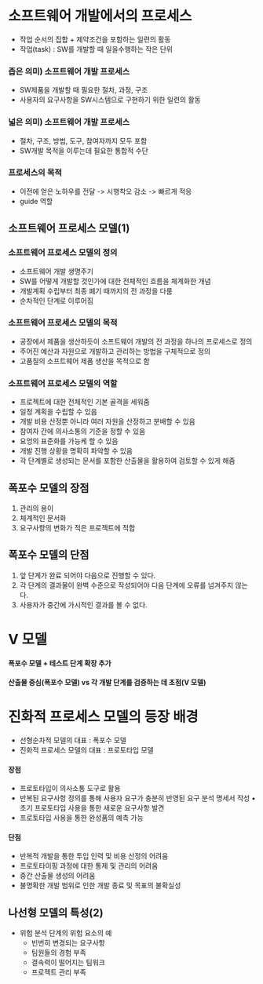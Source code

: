 # 소프트웨어 개발에서의 프로세스
* 작업 순서의 집합 + 제약조건을 포함하는 일련의 활동
* 작업(task) : SW를 개발할 때 일을수행하는 작은 단위

### 좁은 의미) 소프트웨어 개발 프로세스
* SW제품을 개발할 때 필요한 절차, 과정, 구조
* 사용자의 요구사항을 SW시스템으로 구현하기 위한 일련의 활동

### 넓은 의미) 소프트웨어 개발 프로세스
* 절차, 구조, 방법, 도구, 참여자까지 모두 포함
* SW개발 목적을 이루는데 필요한 통합적 수단

### 프로세스의 목적
* 이전에 얻은 노하우를 전달 -> 시행착오 감소 -> 빠르게 적응
* guide 역할

## 소프트웨어 프로세스 모델(1)
### 소프트웨어 프로세스 모델의 정의
* 소프트웨어 개발 생명주기
* SW를 어떻게 개발할 것인가에 대한 전체적인 흐름을 체계화한 개념
* 개발계획 수립부터 최종 폐기 때까지의 전 과정을 다룸
* 순차적인 단계로 이루어짐
### 소프트웨어 프로세스 모델의 목적
* 공장에서 제품을 생산하듯이 소프트웨어 개발의 전 과정을 하나의 프로세스로 정의
* 주어진 예산과 자원으로 개발하고 관리하는 방법을 구체적으로 정의
* 고품질의 소프트웨어 제품 생산을 목적으로 함

### 소프트웨어 프로세스 모델의 역할
* 프로젝트에 대한 전체적인 기본 골격을 세워줌
* 일정 계획을 수립할 수 있음
* 개발 비용 산정뿐 아니라 여러 자원을 산정하고 분배할 수 있음
* 참여자 간에 의사소통의 기준을 정할 수 있음
* 요엉의 표준화를 가능케 할 수 있음
* 개발 진행 상황을 명확히 파악할 수 있음
* 각 단계별로 생성되는 문서를 포함한 산출물을 활용하여 검토할 수 있게 해줌

## 폭포수 모델의 장점
1. 관리의 용이
2. 체계적인 문서화
3. 요구사항의 변화가 적은 프로젝트에 적합

## 폭포수 모델의 단점
1. 앞 단계가 완료 되어야 다음으로 진행할 수 있다.
2. 각 단계의 결과물이 완벽 수준으로 작성되어야 다음 단계에 오류를 넘겨주지 않는다.
3. 사용자가 중간에 가시적인 결과를 볼 수 없다.

# V 모델
#### 폭포수 모델 + 테스트 단계 확장 추가
#### 산출물 중심(폭포수 모델) vs 각 개발 단계를 검증하는 데 초점(V 모델)

# 진화적 프로세스 모델의 등장 배경
* 선형순차적 모델의 대표 : 폭포수 모델
* 진화적 프로세스 모델의 대표 : 프로토타입 모델

#### 장점 
* 프로토타입이 의사소통 도구로 활용
* 반복된 요구사항 정의를 통해 사용자 요구가 충분히 반영된 요구 분석 명세서 작성 ▪ 초기 프로토타입 사용을 통한 새로운 요구사항 발견
* 프로토타입 사용을 통한 완성품의 예측 가능
#### 단점 
* 반복적 개발을 통한 투입 인력 및 비용 산정의 어려움 
* 프로토타이핑 과정에 대한 통제 및 관리의 어려움
* 중간 산출물 생성의 어려움
* 불명확한 개발 범위로 인한 개발 종료 및 목표의 불확실성

## 나선형 모델의 특성(2)
* 위험 분석 단계의 위험 요소의 예
  * 빈번히 변경되는 요구사항
  * 팀원들의 경험 부족
  * 결속력이 떨어지는 팀워크
  * 프로젝트 관리 부족

